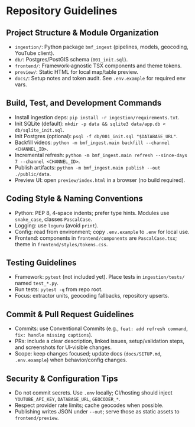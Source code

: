# Repository Guidelines

## Project Structure & Module Organization
- `ingestion/`: Python package `bmf_ingest` (pipelines, models, geocoding, YouTube client).
- `db/`: Postgres/PostGIS schema (`001_init.sql`).
- `frontend/`: Framework‑agnostic TSX components and theme tokens.
- `preview/`: Static HTML for local map/table preview.
- `docs/`: Setup notes and token audit. See `.env.example` for required env vars.

## Build, Test, and Development Commands
- Install ingestion deps: `pip install -r ingestion/requirements.txt`.
- Init SQLite (default): `mkdir -p data && sqlite3 data/app.db < db/sqlite_init.sql`.
- Init Postgres (optional): `psql -f db/001_init.sql "$DATABASE_URL"`.
- Backfill videos: `python -m bmf_ingest.main backfill --channel <CHANNEL_ID>`.
- Incremental refresh: `python -m bmf_ingest.main refresh --since-days 7 --channel <CHANNEL_ID>`.
- Publish artifacts: `python -m bmf_ingest.main publish --out ./public/data`.
- Preview UI: open `preview/index.html` in a browser (no build required).

## Coding Style & Naming Conventions
- Python: PEP 8, 4‑space indents; prefer type hints. Modules use `snake_case`, classes `PascalCase`.
- Logging: use `loguru` (avoid `print`).
- Config: read from environment; copy `.env.example` to `.env` for local use.
- Frontend: components in `frontend/components` are `PascalCase.tsx`; theme in `frontend/styles/tokens.css`.

## Testing Guidelines
- Framework: `pytest` (not included yet). Place tests in `ingestion/tests/` named `test_*.py`.
- Run tests: `pytest -q` from repo root.
- Focus: extractor units, geocoding fallbacks, repository upserts.

## Commit & Pull Request Guidelines
- Commits: use Conventional Commits (e.g., `feat: add refresh command`, `fix: handle missing captions`).
- PRs: include a clear description, linked issues, setup/validation steps, and screenshots for UI‑visible changes.
- Scope: keep changes focused; update docs (`docs/SETUP.md`, `.env.example`) when behavior/config changes.

## Security & Configuration Tips
- Do not commit secrets. Use `.env` locally; CI/hosting should inject `YOUTUBE_API_KEY`, `DATABASE_URL`, `GEOCODER_*`.
- Respect provider rate limits; cache geocodes when possible.
- Publishing writes JSON under `--out`; serve those as static assets to `frontend/preview`.
